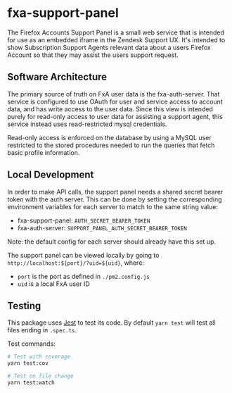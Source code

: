# fxa-support-panel

The Firefox Accounts Support Panel is a small web service that is intended for use as
an embedded iframe in the Zendesk Support UX. It's intended to show Subscription Support
Agents relevant data about a users Firefox Account so that they may assist the users
support request.

## Software Architecture

The primary source of truth on FxA user data is the fxa-auth-server. That service is
configured to use OAuth for user and service access to account data, and has write access
to the user data. Since this view is intended purely for read-only access to user data for
assisting a support agent, this service instead uses read-restricted mysql credentials.

Read-only access is enforced on the database by using a MySQL user restricted to the stored
procedures needed to run the queries that fetch basic profile information.

## Local Development

In order to make API calls, the support panel needs a shared secret bearer token with the auth server. This can be done by setting the corresponding environment variables for each server to match to the same string value:
- fxa-support-panel: `AUTH_SECRET_BEARER_TOKEN`
- fxa-auth-server: `SUPPORT_PANEL_AUTH_SECRET_BEARER_TOKEN`

Note: the default config for each server should already have this set up.

The support panel can be viewed locally by going to `http://localhost:${port}/?uid=${uid}`, where:
- `port` is the port as defined in `./pm2.config.js`
- `uid` is a local FxA user ID

## Testing

This package uses [Jest](https://mochajs.org/) to test its code. By default `yarn test` will test all files ending in `.spec.ts`.

Test commands:

```bash
# Test with coverage
yarn test:cov

# Test on file change
yarn test:watch
```
